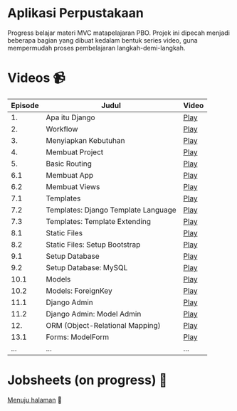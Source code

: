 # Aplikasi Perpustakaan
Progress belajar materi MVC matapelajaran PBO.
Projek ini dipecah menjadi beberapa bagian yang dibuat kedalam bentuk series video, guna mempermudah proses pembelajaran langkah-demi-langkah.

# Videos 📹
| Episode | Judul | Video |
|---|---|---|
| 1. | Apa itu Django | [Play](https://youtu.be/Cj89fGNiMSk) |
| 2. | Workflow | [Play](https://youtu.be/xN8sAeMPsEg) |
| 3. | Menyiapkan Kebutuhan | [Play](https://youtu.be/5OAN7FhO-lw) |
| 4. | Membuat Project | [Play](https://youtu.be/pJxiLVaVvIg) |
| 5. | Basic Routing | [Play](https://youtu.be/jvMQR9u3Rgg) |
| 6.1 | Membuat App | [Play](https://youtu.be/R-SZTFZQ8Sg) |
| 6.2 | Membuat Views | [Play](https://youtu.be/sPFigndffM8) |
| 7.1 | Templates | [Play](https://youtu.be/5UScV1i0MoM)
| 7.2 | Templates: Django Template Language | [Play](https://youtu.be/amP6jUVhp2g)
| 7.3 | Templates: Template Extending | [Play](https://youtu.be/fLOWCJYfGXQ)
| 8.1 | Static Files | [Play](https://youtu.be/YnUOG6Oor04)
| 8.2 | Static Files:  Setup Bootstrap | [Play](https://youtu.be/5JagJ4bQzBY)
| 9.1 | Setup Database | [Play](https://youtu.be/VHe-SxvTPDk)
| 9.2 | Setup Database: MySQL | [Play](https://youtu.be/NE5oAwWPdVs)
| 10.1 | Models | [Play](https://youtu.be/q7grGllxyxE)
| 10.2 | Models: ForeignKey | [Play](https://youtu.be/Iv1VKt4RHmw)
| 11.1 | Django Admin | [Play](https://youtu.be/7vNQESIkPf4)
| 11.2 | Django Admin: Model Admin | [Play](https://youtu.be/V8hY2hzyJw4)
| 12. | ORM (Object-Relational Mapping) | [Play](https://youtu.be/zoNk0dPikpg)
| 13.1 | Forms: ModelForm | [Play](https://youtu.be/DXXneMxdGEU)
| ... | ... | ...

# Jobsheets (on progress) 📝
[Menuju halaman](https://github.com/writerlab/jobsheets) 🚀
